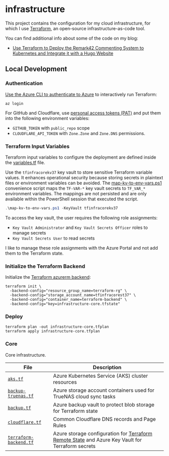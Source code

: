 # infrastructure

This project contains the configuration for my cloud infrastructure, for which I use [Terraform](https://www.terraform.io/), an open-source infrastructure-as-code tool.

You can find additional info about some of the code on my blog:

- [Use Terraform to Deploy the Remark42 Commenting System to Kubernetes and Integrate it with a Hugo Website](https://schnerring.net/blog/use-terraform-to-deploy-the-remark42-commenting-system-to-kubernetes-and-integrate-it-with-a-hugo-website/)

## Local Development

### Authentication

[Use the Azure CLI to authenticate to Azure](https://registry.terraform.io/providers/hashicorp/azurerm/latest/docs/guides/azure_cli) to interactively run Terraform:

```shell
az login
```

For GitHub and Cloudflare, use [personal access tokens (PAT)](https://docs.github.com/en/rest/overview/other-authentication-methods#basic-authentication) and put them into the following environment variables:

- `GITHUB_TOKEN` with `public_repo` scope
- `CLOUDFLARE_API_TOKEN` with `Zone.Zone` and `Zone.DNS` permissions.

### Terraform Input Variables

Terraform input variables to configure the deployment are defined inside the [variables.tf](./variables.tf) file.

Use the `tfinfracorekv37` key vault to store sensitive Terraform variable values. It enhances operational security because storing secrets in plaintext files or environment variables can be avoided. The [map-kv-to-env-vars.ps1](./map-kv-to-env-vars.ps1) convenience script maps the `TF-VAR-*` key vault secrets to `TF_VAR_*` environment variables. The mappings are not persisted and are only available within the PowerShell session that executed the script.

```powershell
.\map-kv-to-env-vars.ps1 -KeyVault tfinfracorekv37
```

To access the key vault, the user requires the following role assignments:

- `Key Vault Administrator` and `Key Vault Secrets Officer` roles to manage secrets
- `Key Vault Secrets User` to read secrets

I like to manage these role assignments with the Azure Portal and not add them to the Terraform state.

### Initialize the Terraform Backend

Initialize the [Terraform azurerm backend](https://www.terraform.io/docs/language/settings/backends/azurerm.html):

```shell
terraform init \
  -backend-config="resource_group_name=terraform-rg" \
  -backend-config="storage_account_name=tfinfracorest37" \
  -backend-config="container_name=terraform-backend" \
  -backend-config="key=infrastructure-core.tfstate"
```

### Deploy

```shell
terraform plan -out infrastructure-core.tfplan
terraform apply infrastructure-core.tfplan
```

### Core

Core infrastructure.

| File                                                  | Description                                                                                                                                                  |
| ----------------------------------------------------- | ------------------------------------------------------------------------------------------------------------------------------------------------------------ |
| [`aks.tf`](./core/aks.tf)                             | Azure Kubernetes Service (AKS) cluster resources                                                                                                             |
| [`backup-truenas.tf`](./core/backup-truenas.tf)       | Azure storage account containers used for TrueNAS cloud sync tasks                                                                                           |
| [`backup.tf`](./core/backup.tf)                       | Azure backup vault to protect blob storage for Terraform state                                                                                               |
| [`cloudflare.tf`](./core/cloudflare.tf)               | Common Cloudflare DNS records and Page Rules                                                                                                                 |
| [`terraform-backend.tf`](./core/terraform-backend.tf) | Azure storage configuration for [Terraform Remote State](https://www.terraform.io/docs/language/state/remote.html) and Azure Key Vault for Terraform secrets |
